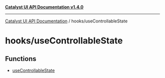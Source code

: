[**Catalyst UI API Documentation v1.4.0**](../../README.md)

---

[Catalyst UI API Documentation](../../README.md) / hooks/useControllableState

# hooks/useControllableState

## Functions

- [useControllableState](functions/useControllableState.md)
